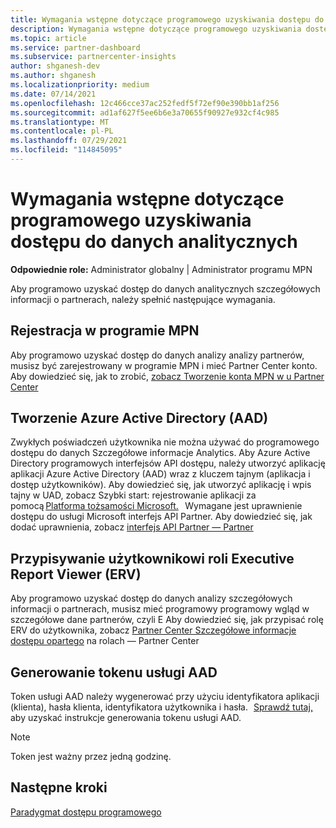 ```yaml
---
title: Wymagania wstępne dotyczące programowego uzyskiwania dostępu do danych analitycznych
description: Wymagania wstępne dotyczące programowego uzyskiwania dostępu do danych analitycznych
ms.topic: article
ms.service: partner-dashboard
ms.subservice: partnercenter-insights
author: shganesh-dev
ms.author: shganesh
ms.localizationpriority: medium
ms.date: 07/14/2021
ms.openlocfilehash: 12c466cce37ac252fedf5f72ef90e390bb1af256
ms.sourcegitcommit: ad1af627f5ee6b6e3a70655f90927e932cf4c985
ms.translationtype: MT
ms.contentlocale: pl-PL
ms.lasthandoff: 07/29/2021
ms.locfileid: "114845095"
---
```

# <a name="prerequisites-to-programmatically-access-analytics-data"></a>Wymagania wstępne dotyczące programowego uzyskiwania dostępu do danych analitycznych

**Odpowiednie role:** Administrator globalny | Administrator programu MPN

Aby programowo uzyskać dostęp do danych analitycznych szczegółowych informacji o partnerach, należy spełnić następujące wymagania.

## <a name="mpn-program-enrollment"></a>Rejestracja w programie MPN

Aby programowo uzyskać dostęp do danych analizy analizy partnerów, musisz być zarejestrowany w programie MPN i mieć Partner Center konto. Aby dowiedzieć się, jak to zrobić, [zobacz Tworzenie konta MPN w u Partner Center](mpn-create-a-partner-center-account.md)

## <a name="create-azure-active-directory-aad-application"></a>Tworzenie Azure Active Directory (AAD)

Zwykłych poświadczeń użytkownika nie można używać do programowego dostępu do danych Szczegółowe informacje Analytics. Aby Azure Active Directory programowych interfejsów API dostępu, należy utworzyć aplikację aplikacji Azure Active Directory (AAD) wraz z kluczem tajnym (aplikacja i dostęp użytkowników). Aby dowiedzieć się, jak utworzyć aplikację i wpis tajny w UAD, zobacz Szybki start: rejestrowanie aplikacji za pomocą [Platforma tożsamości Microsoft.](/azure/active-directory/develop/quickstart-register-app)   Wymagane jest uprawnienie dostępu do usługi Microsoft interfejs API Partner. Aby dowiedzieć się, jak dodać uprawnienia, zobacz [interfejs API Partner — Partner](/partner/develop/api-authentication#application-and-user-access)

## <a name="assign-executive-report-viewer-erv-role-to-the-user"></a>Przypisywanie użytkownikowi roli Executive Report Viewer (ERV)

Aby programowo uzyskać dostęp do danych analizy szczegółowych informacji o partnerach, musisz mieć programowy programowy wgląd w szczegółowe dane partnerów, czyli E Aby dowiedzieć się, jak przypisać rolę ERV do użytkownika, zobacz [Partner Center Szczegółowe informacje dostępu opartego](insights-roles.md) na rolach — Partner Center

## <a name="generate-an-aad-token"></a>Generowanie tokenu usługi AAD

Token usługi AAD należy wygenerować przy użyciu identyfikatora aplikacji (klienta), hasła klienta, identyfikatora użytkownika i hasła.   [Sprawdź tutaj,](insights-programmatic-first-api-call.md#token-generation) aby uzyskać instrukcje generowania tokenu usługi AAD.

> [!Note]
> Token jest ważny przez jedną godzinę.

## <a name="next-steps"></a>Następne kroki
[Paradygmat dostępu programowego](insights-programmatic-access-paradigm.md)